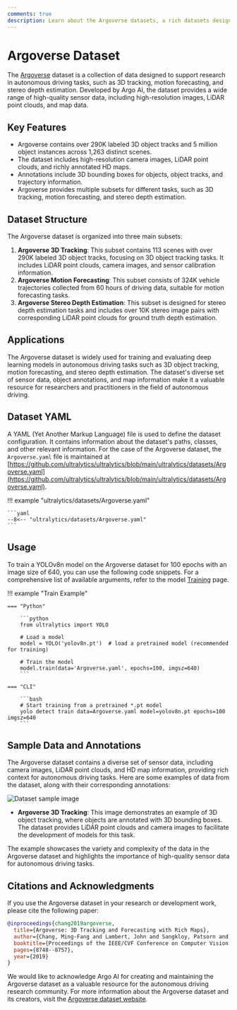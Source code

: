 ```yaml
---
comments: true
description: Learn about the Argoverse datasets, a rich datasets designed to support research in autonomous driving tasks such as 3D tracking, motion forecasting, and stereo depth estimation.
---
```


# Argoverse Dataset

The [Argoverse](https://www.argoverse.org/) dataset is a collection of data designed to support research in autonomous driving tasks, such as 3D tracking, motion forecasting, and stereo depth estimation. Developed by Argo AI, the dataset provides a wide range of high-quality sensor data, including high-resolution images, LiDAR point clouds, and map data.

## Key Features

- Argoverse contains over 290K labeled 3D object tracks and 5 million object instances across 1,263 distinct scenes.
- The dataset includes high-resolution camera images, LiDAR point clouds, and richly annotated HD maps.
- Annotations include 3D bounding boxes for objects, object tracks, and trajectory information.
- Argoverse provides multiple subsets for different tasks, such as 3D tracking, motion forecasting, and stereo depth estimation.

## Dataset Structure

The Argoverse dataset is organized into three main subsets:

1. **Argoverse 3D Tracking**: This subset contains 113 scenes with over 290K labeled 3D object tracks, focusing on 3D object tracking tasks. It includes LiDAR point clouds, camera images, and sensor calibration information.
2. **Argoverse Motion Forecasting**: This subset consists of 324K vehicle trajectories collected from 60 hours of driving data, suitable for motion forecasting tasks.
3. **Argoverse Stereo Depth Estimation**: This subset is designed for stereo depth estimation tasks and includes over 10K stereo image pairs with corresponding LiDAR point clouds for ground truth depth estimation.

## Applications

The Argoverse dataset is widely used for training and evaluating deep learning models in autonomous driving tasks such as 3D object tracking, motion forecasting, and stereo depth estimation. The dataset's diverse set of sensor data, object annotations, and map information make it a valuable resource for researchers and practitioners in the field of autonomous driving.

## Dataset YAML

A YAML (Yet Another Markup Language) file is used to define the dataset configuration. It contains information about the dataset's paths, classes, and other relevant information. For the case of the Argoverse dataset, the `Argoverse.yaml` file is maintained at [https://github.com/ultralytics/ultralytics/blob/main/ultralytics/datasets/Argoverse.yaml](https://github.com/ultralytics/ultralytics/blob/main/ultralytics/datasets/Argoverse.yaml).

!!! example "ultralytics/datasets/Argoverse.yaml"

    ```yaml
    --8<-- "ultralytics/datasets/Argoverse.yaml"
    ```

## Usage

To train a YOLOv8n model on the Argoverse dataset for 100 epochs with an image size of 640, you can use the following code snippets. For a comprehensive list of available arguments, refer to the model [Training](../../modes/train.md) page.

!!! example "Train Example"

    === "Python"

        ```python
        from ultralytics import YOLO
        
        # Load a model
        model = YOLO('yolov8n.pt')  # load a pretrained model (recommended for training)
        
        # Train the model
        model.train(data='Argoverse.yaml', epochs=100, imgsz=640)
        ```

    === "CLI"

        ```bash
        # Start training from a pretrained *.pt model
        yolo detect train data=Argoverse.yaml model=yolov8n.pt epochs=100 imgsz=640
        ```

## Sample Data and Annotations

The Argoverse dataset contains a diverse set of sensor data, including camera images, LiDAR point clouds, and HD map information, providing rich context for autonomous driving tasks. Here are some examples of data from the dataset, along with their corresponding annotations:

![Dataset sample image](https://www.argoverse.org/assets/images/reference_images/av2_ground_height.png)

- **Argoverse 3D Tracking**: This image demonstrates an example of 3D object tracking, where objects are annotated with 3D bounding boxes. The dataset provides LiDAR point clouds and camera images to facilitate the development of models for this task.

The example showcases the variety and complexity of the data in the Argoverse dataset and highlights the importance of high-quality sensor data for autonomous driving tasks.

## Citations and Acknowledgments

If you use the Argoverse dataset in your research or development work, please cite the following paper:

```bibtex
@inproceedings{chang2019argoverse,
  title={Argoverse: 3D Tracking and Forecasting with Rich Maps},
  author={Chang, Ming-Fang and Lambert, John and Sangkloy, Patsorn and Singh, Jagjeet and Bak, Slawomir and Hartnett, Andrew and Wang, Dequan and Carr, Peter and Lucey, Simon and Ramanan, Deva and others},
  booktitle={Proceedings of the IEEE/CVF Conference on Computer Vision and Pattern Recognition},
  pages={8748--8757},
  year={2019}
}
```

We would like to acknowledge Argo AI for creating and maintaining the Argoverse dataset as a valuable resource for the autonomous driving research community. For more information about the Argoverse dataset and its creators, visit the [Argoverse dataset website](https://www.argoverse.org/).